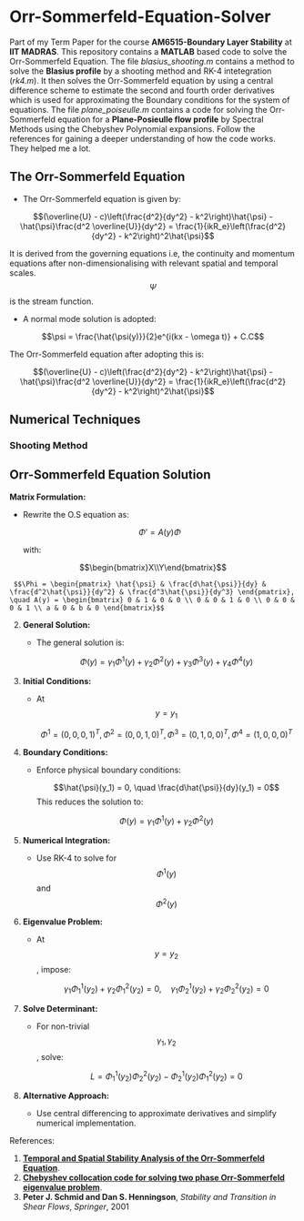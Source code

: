 # Orr-Sommerfeld-Equation-Solver
Part of my Term Paper for the course **AM6515-Boundary Layer Stability** at **IIT MADRAS**.
This repository contains a **MATLAB** based code to solve the Orr-Sommerfeld Equation. 
The file *blasius_shooting.m* contains a method to solve the **Blasius profile** by a shooting method and RK-4 intetegration (*rk4.m*). It then solves the Orr-Sommerfeld equation by using a central difference scheme to estimate the second and fourth order derivatives which is used for approximating the Boundary conditions for the system of equations.
The file *plane_poiseulle.m* contains a code for solving the Orr-Sommerfeld equation for a **Plane-Posieulle flow profile** by Spectral Methods using the Chebyshev Polynomial expansions. 
Follow the references for gaining a deeper understanding of how the code works. They helped me a lot.

## The Orr-Sommerfeld Equation 
- The Orr-Sommerfeld equation is given by:
  
$$(\overline{U} - c)\left(\frac{d^2}{dy^2} - k^2\right)\hat{\psi} - \hat{\psi}\frac{d^2 \overline{U}}{dy^2} = \frac{1}{ikR_e}\left(\frac{d^2}{dy^2} - k^2\right)^2\hat{\psi}$$

It is derived from the governing equations i.e, the continuity and momentum equations after non-dimensionalising with relevant spatial and temporal scales. $$\Psi$$ is the stream function.
- A normal mode solution is adopted:

$$\psi = \frac{\hat{\psi(y)}}{2}e^{i(kx - \omega t)} + C.C$$

The Orr-Sommerfeld equation after adopting this is:

$$(\overline{U} - c)\left(\frac{d^2}{dy^2} - k^2\right)\hat{\psi} - \hat{\psi}\frac{d^2 \overline{U}}{dy^2} = \frac{1}{ikR_e}\left(\frac{d^2}{dy^2} - k^2\right)^2\hat{\psi}$$

## Numerical Techniques
### Shooting Method
## Orr-Sommerfeld Equation Solution

**Matrix Formulation:**  
   - Rewrite the O.S equation as:  
     
     $$\Phi' = A(y)\Phi$$
     
     with:  

  ```math
\begin{bmatrix}X\\Y\end{bmatrix}
```

     $$\Phi = \begin{pmatrix} \hat{\psi} & \frac{d\hat{\psi}}{dy} & \frac{d^2\hat{\psi}}{dy^2} & \frac{d^3\hat{\psi}}{dy^3} \end{pmatrix}, \quad A(y) = \begin{bmatrix} 0 & 1 & 0 & 0 \\ 0 & 0 & 1 & 0 \\ 0 & 0 & 0 & 1 \\ a & 0 & b & 0 \end{bmatrix}$$
     

2. **General Solution:**  
   - The general solution is:  
     
     $$\Phi(y) = \gamma_1\Phi^1(y) + \gamma_2\Phi^2(y) + \gamma_3\Phi^3(y) + \gamma_4\Phi^4(y)$$

3. **Initial Conditions:**  
   - At $$y = y_1$$  
   
     $$\Phi^1 = (0, 0, 0, 1)^T, \, \Phi^2 = (0, 0, 1, 0)^T, \, \Phi^3 = (0, 1, 0, 0)^T, \, \Phi^4 = (1, 0, 0, 0)^T$$

4. **Boundary Conditions:**  
   - Enforce physical boundary conditions:  
   
     $$\hat{\psi}(y_1) = 0, \quad \frac{d\hat{\psi}}{dy}(y_1) = 0$$ 
     This reduces the solution to:  
   
     $$\Phi(y) = \gamma_1\Phi^1(y) + \gamma_2\Phi^2(y)$$

5. **Numerical Integration:**  
   - Use RK-4 to solve for $$\Phi^1(y)$$  and $$\Phi^2(y)$$

6. **Eigenvalue Problem:**  
   - At $$y = y_2$$, impose:  
     
     $$\gamma_1\Phi^1_1(y_2) + \gamma_2\Phi^2_1(y_2) = 0, \quad \gamma_1\Phi^1_2(y_2) + \gamma_2\Phi^2_2(y_2) = 0$$

7. **Solve Determinant:**  
   - For non-trivial $$\gamma_1, \gamma_2$$ , solve:  

     $$L = \Phi^1_1(y_2)\Phi^2_2(y_2) - \Phi^1_2(y_2)\Phi^2_1(y_2) = 0$$

8. **Alternative Approach:**  
   - Use central differencing to approximate derivatives and simplify numerical implementation.



References:
1) [**Temporal and Spatial Stability Analysis of the Orr-Sommerfeld Equation**](https://www.cdsimpson.net/2015/04/temporal-and-spatial-stability-analysis.html#:~:text=This%20is%20a%20nonlinear%20ordinary,opposite%20boundary%20conditions%20are%20met).
2) [**Chebyshev collocation code for solving two phase Orr-Sommerfeld eigenvalue problem**](https://in.mathworks.com/matlabcentral/fileexchange/48862-chebyshev-collocation-code-for-solving-two-phase-orr-sommerfeld-eigenvalue-problem).
3) **Peter J. Schmid and Dan S. Henningson**, *Stability and Transition in Shear Flows*, *Springer*, 2001
